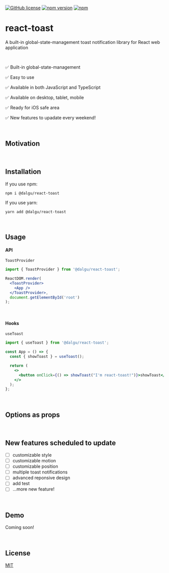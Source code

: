 [![GitHub license](https://img.shields.io/badge/license-MIT-blue.svg)](https://github.com/facebook/react/blob/main/LICENSE)
[![npm version](https://img.shields.io/npm/v/@dalgu/react-toast.svg)](https://www.npmjs.com/package/@dalgu/react-toast)
[![npm](https://img.shields.io/npm/dm/@dalgu/react-toast.svg)](https://www.npmjs.com/package/@dalgu/react-toast)

# react-toast

A built-in global-state-management toast notification library for React web application

<br/>

✅ Built-in global-state-management

✅ Easy to use

✅ Available in both JavaScript and TypeScript

✅ Available on desktop, tablet, mobile

✅ Ready for iOS safe area

✅ New features to upadate every weekend!

<br/>

## Motivation

<br/>

## Installation

If you use npm:

```
npm i @dalgu/react-toast
```

If you use yarn:

```
yarn add @dalgu/react-toast
```

<br/>

## Usage

#### API

`ToastProvider`

```jsx
import { ToastProvider } from '@dalgu/react-toast';

ReactDOM.render(
  <ToastProvider>
    <App />
  </ToastProvider>,
  document.getElementById('root')
);
```

<br/>

#### Hooks

`useToast`

```jsx
import { useToast } from '@dalgu/react-toast';

const App = () => {
  const { showToast } = useToast();

  return (
    <>
      <button onClick={() => showToast("I'm react-toast!")}>showToast</button>
    </>
  );
};
```

<br/>

## Options as props

<br/>

## New features scheduled to update

- [ ] customizable style
- [ ] customizable motion
- [ ] customizable position
- [ ] multiple toast notifications
- [ ] advanced reponsive design
- [ ] add test
- [ ] ...more new feature!

<br/>

## Demo

Coming soon!

<br/>

## License

[MIT](https://github.com/dalgudot/react-toast/blob/main/LICENSE)
